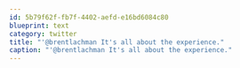 ```yaml
---
id: 5b79f62f-fb7f-4402-aefd-e16bd6084c80
blueprint: text
category: twitter
title: "'@brentlachman It's all about the experience."
caption: "'@brentlachman It's all about the experience."
---
```

